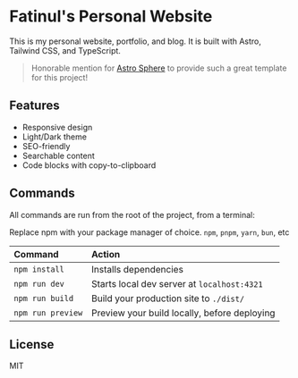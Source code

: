 # Fatinul's Personal Website

This is my personal website, portfolio, and blog. It is built with Astro, Tailwind CSS, and TypeScript.

> Honorable mention for [Astro Sphere](https://github.com/markhorn-dev/astro-sphere) to provide such a great template for this project!

## Features

- Responsive design
- Light/Dark theme
- SEO-friendly
- Searchable content
- Code blocks with copy-to-clipboard

## Commands

All commands are run from the root of the project, from a terminal:

Replace npm with your package manager of choice. `npm`, `pnpm`, `yarn`, `bun`, etc

| Command                   | Action                                           |
| :------------------------ | :----------------------------------------------- |
| `npm install`             | Installs dependencies                            |
| `npm run dev`             | Starts local dev server at `localhost:4321`      |
| `npm run build`           | Build your production site to `./dist/`          |
| `npm run preview`         | Preview your build locally, before deploying     |

## License

MIT